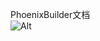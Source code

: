 PhoenixBuilder文档  
![Alt](https://repobeats.axiom.co/api/embed/c749a25ee843b1753bf8a65a039c9f39ee89041a.svg "Repobeats analytics image")